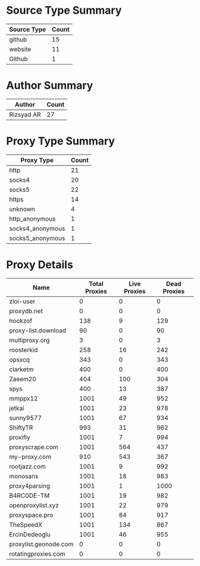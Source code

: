 # Source Type Summary

| Source Type | Count |
|-------------|-------|
| github | 15 |
| website | 11 |
| Github | 1 |


# Author Summary

| Author | Count |
|--------|-------|
| Rizsyad AR | 27 |


# Proxy Type Summary

| Proxy Type | Count |
|------------|-------|
| http | 21 |
| socks4 | 20 |
| socks5 | 22 |
| https | 14 |
| unknown | 4 |
| http_anonymous | 1 |
| socks4_anonymous | 1 |
| socks5_anonymous | 1 |


# Proxy Details

| Name | Total Proxies | Live Proxies | Dead Proxies |
|------|---------------|--------------|---------------|
| zloi-user | 0 | 0 | 0 |
| proxydb.net | 0 | 0 | 0 |
| hookzof | 138 | 9 | 129 |
| proxy-list.download | 90 | 0 | 90 |
| multiproxy.org | 3 | 0 | 3 |
| roosterkid | 258 | 16 | 242 |
| opsxcq | 343 | 0 | 343 |
| clarketm | 400 | 0 | 400 |
| Zaeem20 | 404 | 100 | 304 |
| spys | 400 | 13 | 387 |
| mmppx12 | 1001 | 49 | 952 |
| jetkai | 1001 | 23 | 978 |
| sunny9577 | 1001 | 67 | 934 |
| ShiftyTR | 993 | 31 | 962 |
| proxifly | 1001 | 7 | 994 |
| proxyscrape.com | 1001 | 564 | 437 |
| my-proxy.com | 910 | 543 | 367 |
| rootjazz.com | 1001 | 9 | 992 |
| monosans | 1001 | 18 | 983 |
| proxy4parsing | 1001 | 1 | 1000 |
| B4RC0DE-TM | 1001 | 19 | 982 |
| openproxylist.xyz | 1001 | 22 | 979 |
| proxyspace.pro | 1001 | 84 | 917 |
| TheSpeedX | 1001 | 134 | 867 |
| ErcinDedeoglu | 1001 | 46 | 955 |
| proxylist.geonode.com | 0 | 0 | 0 |
| rotatingproxies.com | 0 | 0 | 0 |

